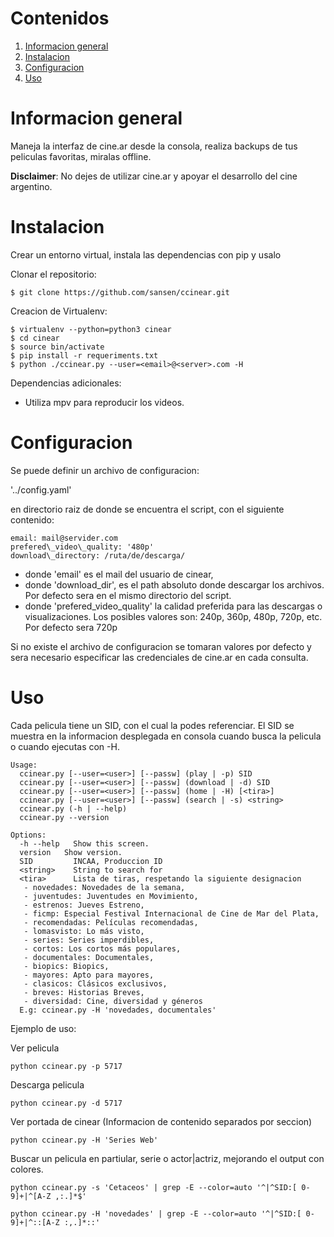 
# Contenidos

1.  [Informacion general](#org8bad059)
2.  [Instalacion](#org6f494c9)
3.  [Configuracion](#org320a85b)
4.  [Uso](#org81bb7e4)



<a id="org8bad059"></a>

# Informacion general

Maneja la interfaz de cine.ar desde la consola,
realiza backups de tus peliculas favoritas, miralas offline.

**Disclaimer**: No dejes de utilizar cine.ar y apoyar
el desarrollo del cine argentino.


<a id="org6f494c9"></a>

# Instalacion

Crear un entorno virtual, instala las dependencias con pip y usalo

Clonar el repositorio:

    $ git clone https://github.com/sansen/ccinear.git

Creacion de Virtualenv:

    $ virtualenv --python=python3 cinear
    $ cd cinear
    $ source bin/activate
    $ pip install -r requeriments.txt
    $ python ./ccinear.py --user=<email>@<server>.com -H

Dependencias adicionales:

-   Utiliza mpv para reproducir los videos.


<a id="org320a85b"></a>

# Configuracion

Se puede definir un archivo de configuracion:

'../config.yaml'

en directorio raiz de donde se encuentra el script, con el siguiente contenido:

    email: mail@servider.com
    prefered\_video\_quality: '480p'
    download\_directory: /ruta/de/descarga/

-   donde 'email' es el mail del usuario de cinear,
-   donde 'download\_dir', es el path absoluto donde descargar los archivos. Por defecto sera en el mismo directorio del script.
-   donde 'prefered\_video\_quality' la calidad preferida para las descargas o visualizaciones. Los posibles valores son: 240p, 360p, 480p, 720p, etc. Por defecto sera 720p

Si no existe el archivo de configuracion se tomaran valores por defecto y sera necesario especificar las credenciales de cine.ar en cada consulta.


<a id="org81bb7e4"></a>

# Uso

Cada pelicula tiene un SID, con el cual la podes referenciar.
El SID se muestra en la informacion desplegada en consola cuando busca la pelicula o cuando ejecutas con -H.

    Usage:
      ccinear.py [--user=<user>] [--passw] (play | -p) SID
      ccinear.py [--user=<user>] [--passw] (download | -d) SID
      ccinear.py [--user=<user>] [--passw] (home | -H) [<tira>]
      ccinear.py [--user=<user>] [--passw] (search | -s) <string>
      ccinear.py (-h | --help)
      ccinear.py --version
    
    Options:
      -h --help   Show this screen.
      version   Show version.
      SID         INCAA, Produccion ID
      <string>    String to search for
      <tira>      Lista de tiras, respetando la siguiente designacion
       - novedades: Novedades de la semana,
       - juventudes: Juventudes en Movimiento,
       - estrenos: Jueves Estreno,
       - ficmp: Especial Festival Internacional de Cine de Mar del Plata,
       - recomendadas: Películas recomendadas,
       - lomasvisto: Lo más visto,
       - series: Series imperdibles,
       - cortos: Los cortos más populares,
       - documentales: Documentales,
       - biopics: Biopics,
       - mayores: Apto para mayores,
       - clasicos: Clásicos exclusivos,
       - breves: Historias Breves,
       - diversidad: Cine, diversidad y géneros
      E.g: ccinear.py -H 'novedades, documentales'

Ejemplo de uso:

Ver pelicula

    python ccinear.py -p 5717

Descarga pelicula

    python ccinear.py -d 5717

Ver portada de cinear (Informacion de contenido separados por seccion)

    python ccinear.py -H 'Series Web'

Buscar un pelicula en partiular, serie o actor|actriz, mejorando el output
con colores.

    python ccinear.py -s 'Cetaceos' | grep -E --color=auto '^|^SID:[ 0-9]+|^[A-Z ,:.]*$'

    python ccinear.py -H 'novedades' | grep -E --color=auto '^|^SID:[ 0-9]+|^::[A-Z :,.]*::'
